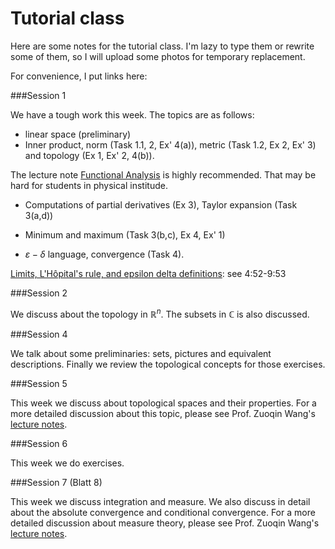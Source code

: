 # Tutorial class
 Here are some notes for the tutorial class. I'm lazy to type them or rewrite some of them, so I will upload some photos for temporary replacement.



For convenience, I put links here:

###Session 1

We have a tough work this week. The topics are as follows:


- linear space (preliminary)
- Inner product, norm (Task 1.1, 2, Ex' 4(a)), metric (Task 1.2, Ex 2, Ex' 3) and topology (Ex 1, Ex' 2, 4(b)). 

The lecture note [Functional Analysis](http://staff.ustc.edu.cn/~wangzuoq/Courses/15F-FA/index.html) is highly recommended. That may be hard for students in physical institude.

- Computations of partial derivatives (Ex 3), Taylor expansion (Task 3(a,d))


- Minimum and maximum  (Task 3(b,c), Ex 4, Ex' 1)

- $\varepsilon-\delta$ language, convergence (Task 4).

[Limits, L'Hôpital's rule, and epsilon delta definitions](https://www.youtube.com/watch?v=kfF40MiS7zA): see 4:52-9:53

###Session 2

We discuss about the topology in $\mathbb{R}^n$. The subsets in $\mathbb{C}$ is also discussed.

###Session 4

We talk about some preliminaries: sets, pictures and equivalent descriptions. Finally we review the topological concepts for those exercises.

###Session 5

This week we discuss about topological spaces and their properties. For a more detailed discussion about this topic, please see Prof. Zuoqin Wang's [lecture notes](http://staff.ustc.edu.cn/~wangzuoq/Courses/19S-Topology/index.html).

###Session 6

This week we do exercises.

###Session 7 (Blatt 8)

This week we discuss integration and measure. We also discuss in detail about the absolute convergence and conditional convergence. For a more detailed discussion about measure theory, please see Prof. Zuoqin Wang's [lecture notes](http://staff.ustc.edu.cn/~wangzuoq/Courses/18S-RealAnalysis/index.html).